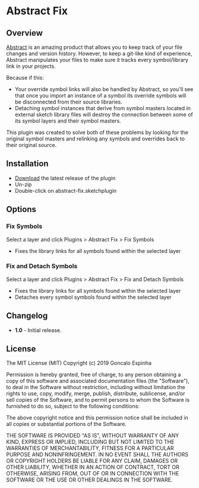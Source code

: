 # Abstract Fix

## Overview

[Abstract](https://abstract.com) is an amazing product that allows you to keep track of your file changes and version history. However, to keep a git-like kind of experience, Abstract manipulates your files to make sure it tracks every symbol/library link in your projects.

Because if this:
- Your override symbol links will also be handled by Abstract, so you'll see that once you import an instance of a symbol its override symbols will be disconnected from their source libraries.
- Detaching symbol instances that derive from symbol masters located in external sketch library files will destroy the connection between some of its symbol layers and their symbol masters.

This plugin was created to solve both of these problems by looking for the original symbol masters and relinking any symbols and overrides back to their original source.

## Installation

- [Download](../../releases/latest/download/abstract-fix.sketchplugin.zip) the latest release of the plugin
- Un-zip
- Double-click on abstract-fix.sketchplugin

## Options

### Fix Symbols

Select a layer and click Plugins > Abstract Fix > Fix Symbols
- Fixes the library links for all symbols found within the selected layer

### Fix and Detach Symbols

Select a layer and click Plugins > Abstract Fix > Fix and Detach Symbols
- Fixes the library links for all symbols found within the selected layer
- Detaches every symbol symbols found within the selected layer

## Changelog

- **1.0** - Initial release.

## License

The MIT License (MIT) Copyright (c) 2019 Goncalo Espinha

Permission is hereby granted, free of charge, to any person obtaining a copy of this software and associated documentation files (the "Software"), to deal in the Software without restriction, including without limitation the rights to use, copy, modify, merge, publish, distribute, sublicense, and/or sell copies of the Software, and to permit persons to whom the Software is furnished to do so, subject to the following conditions:

The above copyright notice and this permission notice shall be included in all copies or substantial portions of the Software.

THE SOFTWARE IS PROVIDED "AS IS", WITHOUT WARRANTY OF ANY KIND, EXPRESS OR IMPLIED, INCLUDING BUT NOT LIMITED TO THE WARRANTIES OF MERCHANTABILITY, FITNESS FOR A PARTICULAR PURPOSE AND NONINFRINGEMENT. IN NO EVENT SHALL THE AUTHORS OR COPYRIGHT HOLDERS BE LIABLE FOR ANY CLAIM, DAMAGES OR OTHER LIABILITY, WHETHER IN AN ACTION OF CONTRACT, TORT OR OTHERWISE, ARISING FROM, OUT OF OR IN CONNECTION WITH THE SOFTWARE OR THE USE OR OTHER DEALINGS IN THE SOFTWARE.
